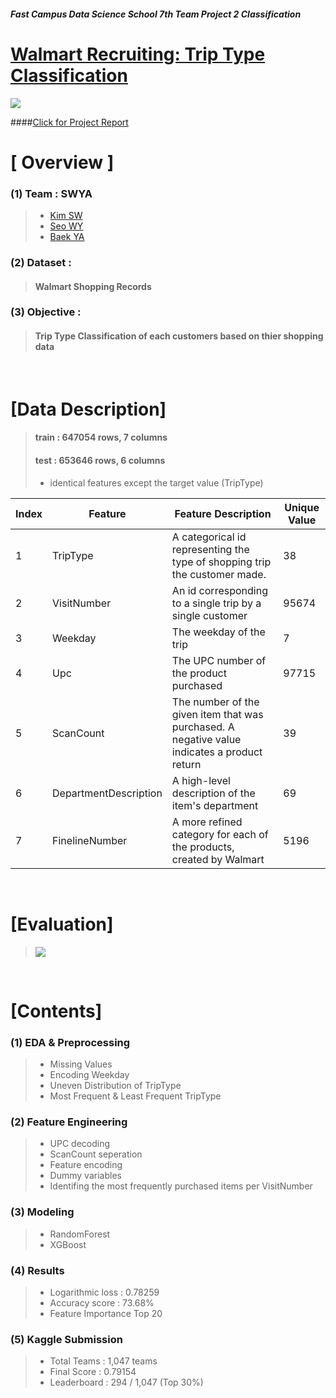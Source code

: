 ##### Fast Campus Data Science School 7th Team Project 2 Classification
# [Walmart Recruiting: Trip Type Classification](https://www.kaggle.com/c/walmart-recruiting-trip-type-classification#description)


![](https://github.com/yunah0515/dss7_SWYA_walmart/blob/master/image/walmart_triptypes640.png?raw=true)

####[Click for Project Report](https://github.com/lucaseo/kaggle-walmart-triptype-classification/blob/master/project-report.ipynb)

# [ Overview ]

### (1) Team : SWYA
> - [Kim SW](https://github.com/novdov)
> - [Seo WY](https://github.com/lucaseo)
> - [Baek YA](https://github.com/yunah0515)

### (2) Dataset :
> #### Walmart Shopping Records

### (3) Objective :
> #### Trip Type Classification of each customers based on thier shopping data

<br>

# [Data Description]

> #### train : 647054 rows, 7 columns
> #### test : 653646 rows, 6 columns
> - identical features except the target value (TripType)

| Index | Feature               | Feature Description                                  | Unique Value |
|-------|-----------------------|----------------------------------------------|--------|
| 1     | TripType              | A categorical id representing the type of shopping trip the customer made.                                       | 38     |
| 2     | VisitNumber           | An id corresponding to a single trip by a single customer                              | 95674  |
| 3     | Weekday               | The weekday of the trip                    | 7      |
| 4     | Upc                   | The UPC number of the product purchased                  | 97715  |
| 5     | ScanCount             | The number of the given item that was purchased. A negative value indicates a product return          | 39     |
| 6     | DepartmentDescription | A high-level description of the item's department                                | 69     |
| 7     | FinelineNumber        | A more refined category for each of the products, created by Walmart | 5196   |


<br>

# [Evaluation]
> ![](https://github.com/yunah0515/dss7_SWYA_walmart/blob/master/image/evaluation.png?raw=true)

<br>

# [Contents]

### (1) EDA & Preprocessing
> - Missing Values
> - Encoding Weekday
> - Uneven Distribution of TripType
> - Most Frequent & Least Frequent TripType

### (2) Feature Engineering
> - UPC decoding
> - ScanCount seperation
> - Feature encoding
> - Dummy variables
> - Identifing the most frequently purchased items per VisitNumber

### (3) Modeling
> - RandomForest
> - XGBoost

### (4) Results
> - Logarithmic loss : 0.78259
> - Accuracy score : 73.68%
> - Feature Importance Top 20

### (5) Kaggle Submission
> - Total Teams : 1,047 teams
> - Final Score : 0.79154
> - Leaderboard : 294 / 1,047 (Top 30%)
